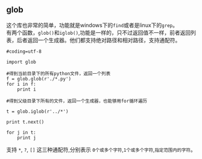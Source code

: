 ## glob

这个库也非常的简单，功能就是windows下的`find`或者是linux下的`grep`。           
有两个函数，`glob()`和`iglob()`,功能是一样的，只不过返回值不一样，前者返回列表，后者返回一个生成器。他们都支持绝对路径和相对路径，支持通配符。

```
#coding=utf-8

import glob

#得到当前目录下的所有python文件，返回一个列表
f = glob.glob(r'./*.py')
for i in f:
	print i

#得到父级目录下所有的文件，返回一个生成器，也能够用for循环遍历

t = glob.iglob(r'../*')

print t.next()

for j in t:
	print j

```

支持 `*`, `?`, `[]` 这三种通配符,分别表示 `0个或多个字符`,`1个或多个字符`,`指定范围内的字符`。

